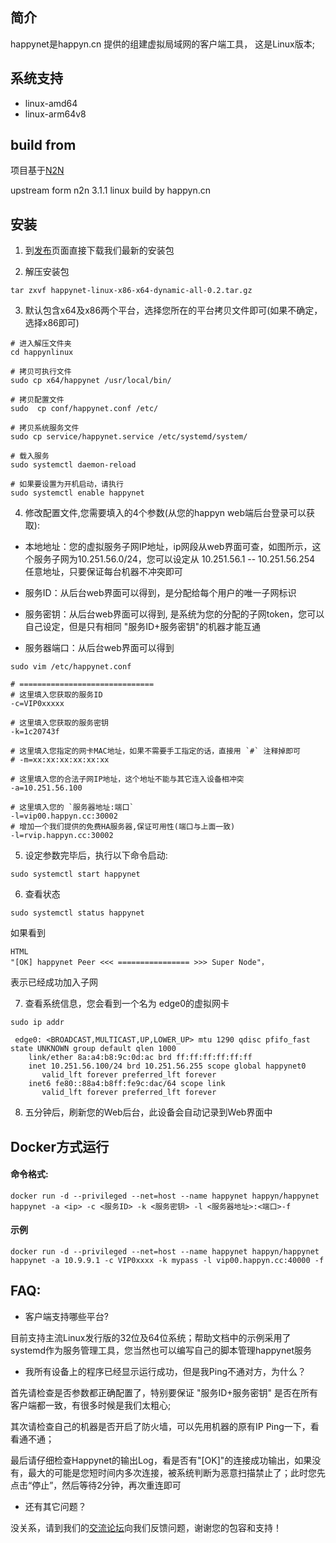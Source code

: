 ## 简介

happynet是happyn.cn 提供的组建虚拟局域网的客户端工具， 这是Linux版本;

## 系统支持

* linux-amd64
* linux-arm64v8

## build from

项目基于[N2N](https://github.com/happynlab/n2n)

upstream form n2n 3.1.1 linux build by happyn.cn

## 安装

1. 到[发布](https://github.com/happynclient/happynlinux/releases)页面直接下载我们最新的安装包

2. 解压安装包

```
tar zxvf happynet-linux-x86-x64-dynamic-all-0.2.tar.gz
```

3. 默认包含x64及x86两个平台，选择您所在的平台拷贝文件即可(如果不确定，选择x86即可)

```
# 进入解压文件夹
cd happynlinux

# 拷贝可执行文件
sudo cp x64/happynet /usr/local/bin/

# 拷贝配置文件
sudo  cp conf/happynet.conf /etc/

# 拷贝系统服务文件
sudo cp service/happynet.service /etc/systemd/system/

# 载入服务
sudo systemctl daemon-reload

# 如果要设置为开机启动，请执行
sudo systemctl enable happynet
```

4. 修改配置文件,您需要填入的4个参数(从您的happyn web端后台登录可以获取):

* 本地地址：您的虚拟服务子网IP地址，ip网段从web界面可查，如图所示，这个服务子网为10.251.56.0/24，您可以设定从 10.251.56.1 -- 10.251.56.254 任意地址，只要保证每台机器不冲突即可

* 服务ID：从后台web界面可以得到，是分配给每个用户的唯一子网标识

* 服务密钥：从后台web界面可以得到, 是系统为您的分配的子网token，您可以自己设定，但是只有相同 "服务ID+服务密钥"的机器才能互通

* 服务器端口：从后台web界面可以得到

```
sudo vim /etc/happynet.conf

# ==============================
# 这里填入您获取的服务ID
-c=VIP0xxxxx

# 这里填入您获取的服务密钥
-k=1c20743f

# 这里填入您指定的网卡MAC地址，如果不需要手工指定的话，直接用 `#` 注释掉即可
# -m=xx:xx:xx:xx:xx:xx

# 这里填入您的合法子网IP地址，这个地址不能与其它连入设备相冲突
-a=10.251.56.100

# 这里填入您的 `服务器地址:端口`
-l=vip00.happyn.cc:30002
# 增加一个我们提供的免费HA服务器,保证可用性(端口与上面一致)
-l=rvip.happyn.cc:30002
```

5. 设定参数完毕后，执行以下命令启动:

```
sudo systemctl start happynet
```

6. 查看状态

```
sudo systemctl status happynet
```

如果看到

```
HTML
"[OK] happynet Peer <<< ================ >>> Super Node"，
```

表示已经成功加入子网

7. 查看系统信息，您会看到一个名为 edge0的虚拟网卡

```
sudo ip addr

 edge0: <BROADCAST,MULTICAST,UP,LOWER_UP> mtu 1290 qdisc pfifo_fast state UNKNOWN group default qlen 1000
    link/ether 8a:a4:b8:9c:0d:ac brd ff:ff:ff:ff:ff:ff
    inet 10.251.56.100/24 brd 10.251.56.255 scope global happynet0
       valid_lft forever preferred_lft forever
    inet6 fe80::88a4:b8ff:fe9c:dac/64 scope link
       valid_lft forever preferred_lft forever
```

8. 五分钟后，刷新您的Web后台，此设备会自动记录到Web界面中

## Docker方式运行

#### 命令格式:

```
docker run -d --privileged --net=host --name happynet happyn/happynet happynet -a <ip> -c <服务ID> -k <服务密钥> -l <服务器地址>:<端口>-f
```

#### 示例

```
docker run -d --privileged --net=host --name happynet happyn/happynet happynet -a 10.9.9.1 -c VIP0xxxx -k mypass -l vip00.happyn.cc:40000 -f
```


## FAQ:

* 客户端支持哪些平台?

目前支持主流Linux发行版的32位及64位系统；帮助文档中的示例采用了systemd作为服务管理工具，您当然也可以编写自己的脚本管理happynet服务

* 我所有设备上的程序已经显示运行成功，但是我Ping不通对方，为什么？

首先请检查是否参数都正确配置了，特别要保证 "服务ID+服务密钥" 是否在所有客户端都一致，有很多时候是我们太粗心;

其次请检查自己的机器是否开启了防火墙，可以先用机器的原有IP Ping一下，看看通不通；

最后请仔细检查Happynet的输出Log，看是否有"[OK]"的连接成功输出，如果没有，最大的可能是您短时间内多次连接，被系统判断为恶意扫描禁止了；此时您先点击“停止”，然后等待2分钟，再次重连即可

* 还有其它问题？

没关系，请到我们的[交流论坛](https://forum.happyn.cn/t/linux)向我们反馈问题，谢谢您的包容和支持！
